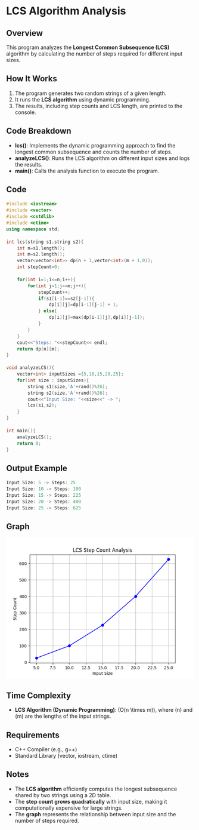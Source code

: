 # LCS Algorithm Analysis

## Overview

This program analyzes the **Longest Common Subsequence (LCS)** algorithm by calculating the number of steps required for different input sizes.

## How It Works

1. The program generates two random strings of a given length.
2. It runs the **LCS algorithm** using dynamic programming.
3. The results, including step counts and LCS length, are printed to the console.

## Code Breakdown

- **lcs()**: Implements the dynamic programming approach to find the longest common subsequence and counts the number of steps.
- **analyzeLCS()**: Runs the LCS algorithm on different input sizes and logs the results.
- **main()**: Calls the analysis function to execute the program.

## Code

```cpp
#include <iostream>
#include <vector>
#include <cstdlib>
#include <ctime>
using namespace std;

int lcs(string s1,string s2){
    int n=s1.length();
    int m=s2.length();
    vector<vector<int>> dp(n + 1,vector<int>(m + 1,0));
    int stepCount=0;
    
    for(int i=1;i<=n;i++){
        for(int j=1;j<=m;j++){
            stepCount++;
            if(s1[i-1]==s2[j-1]){
                dp[i][j]=dp[i-1][j-1] + 1;
            } else{
                dp[i][j]=max(dp[i-1][j],dp[i][j-1]);
            }
        }
    }
    cout<<"Steps: "<<stepCount<< endl;
    return dp[n][m];
}

void analyzeLCS(){
    vector<int> inputSizes ={5,10,15,20,25};
    for(int size : inputSizes){
        string s1(size,'A'+rand()%26);
        string s2(size,'A'+rand()%26);
        cout<<"Input Size: "<<size<<" -> ";
        lcs(s1,s2);
    }
}

int main(){
    analyzeLCS();
    return 0;
}
```

## Output Example

```cpp
Input Size: 5 -> Steps: 25
Input Size: 10 -> Steps: 100
Input Size: 15 -> Steps: 225
Input Size: 20 -> Steps: 400
Input Size: 25 -> Steps: 625
```

## Graph

![Graph](./graph/Figure_1.png)

## Time Complexity

- **LCS Algorithm (Dynamic Programming)**: \(O(n \times m)\), where \(n\) and \(m\) are the lengths of the input strings.

## Requirements

- C++ Compiler (e.g., g++)
- Standard Library (vector, iostream, ctime)

## Notes

- The **LCS algorithm** efficiently computes the longest subsequence shared by two strings using a 2D table.
- The **step count grows quadratically** with input size, making it computationally expensive for large strings.
- The **graph** represents the relationship between input size and the number of steps required.